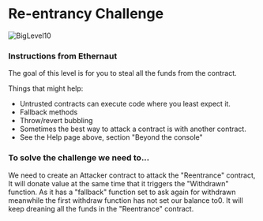 # Re-entrancy Challenge

![BigLevel10](https://user-images.githubusercontent.com/102038261/199991492-e1b420e7-1233-443f-ae23-3774ca09c26b.svg)

<h3> Instructions from Ethernaut</h3>

The goal of this level is for you to steal all the funds from the contract.

Things that might help:

* Untrusted contracts can execute code where you least expect it.
* Fallback methods
* Throw/revert bubbling
* Sometimes the best way to attack a contract is with another contract.
* See the Help page above, section "Beyond the console"

<h3>To solve the challenge we need to... </h3>

<p>We need to create an Attacker contract to attack the "Reentrance" contract, It will donate value at the same time that it triggers the "Withdrawn" function. As it has a "fallback" function set to ask again for withdrawn meanwhile the first withdraw function has not set our balance to0. It will keep dreaning all the funds in the "Reentrance" contract.</p>
